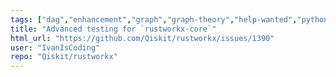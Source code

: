 ```yaml
---
tags: ["dag","enhancement","graph","graph-theory","help-wanted","python","rust"]
title: "Advanced testing for `rustworkx-core`"
html_url: "https://github.com/Qiskit/rustworkx/issues/1390"
user: "IvanIsCoding"
repo: "Qiskit/rustworkx"
---
```


